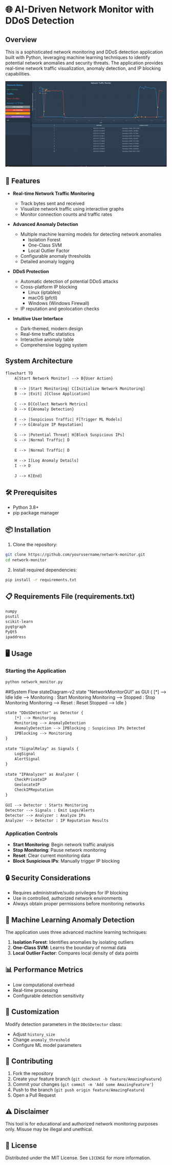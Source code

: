 # 🌐 AI-Driven Network Monitor with DDoS Detection

## Overview

This is a sophisticated network monitoring and DDoS detection application built with Python, leveraging machine learning techniques to identify potential network anomalies and security threats. The application provides real-time network traffic visualization, anomaly detection, and IP blocking capabilities.

![Network Monitor Screenshot](screenshot.png)  <!-- Replace with an actual screenshot when available -->

## 🚀 Features

- **Real-time Network Traffic Monitoring**
  - Track bytes sent and received
  - Visualize network traffic using interactive graphs
  - Monitor connection counts and traffic rates

- **Advanced Anomaly Detection**
  - Multiple machine learning models for detecting network anomalies
    - Isolation Forest
    - One-Class SVM
    - Local Outlier Factor
  - Configurable anomaly thresholds
  - Detailed anomaly logging

- **DDoS Protection**
  - Automatic detection of potential DDoS attacks
  - Cross-platform IP blocking
    - Linux (iptables)
    - macOS (pfctl)
    - Windows (Windows Firewall)
  - IP reputation and geolocation checks

- **Intuitive User Interface**
  - Dark-themed, modern design
  - Real-time traffic statistics
  - Interactive anomaly table
  - Comprehensive logging system

## System Architecture

```mermaid
flowchart TD
    A[Start Network Monitor] --> B{User Action}
    
    B --> |Start Monitoring| C[Initialize Network Monitoring]
    B --> |Exit| J[Close Application]
    
    C --> D[Collect Network Metrics]
    D --> E{Anomaly Detection}
    
    E --> |Suspicious Traffic| F[Trigger ML Models]
    F --> G[Analyze IP Reputation]
    
    G --> |Potential Threat| H[Block Suspicious IPs]
    G --> |Normal Traffic| D
    
    E --> |Normal Traffic| D
    
    H --> I[Log Anomaly Details]
    I --> D
    
    J --> K[End]
```
## 🛠 Prerequisites

- Python 3.8+
- pip package manager

## 📦 Installation

1. Clone the repository:
```bash
git clone https://github.com/yourusername/network-monitor.git
cd network-monitor
```

2. Install required dependencies:
```bash
pip install -r requirements.txt
```

## 📋 Requirements File (requirements.txt)
```
numpy
psutil
scikit-learn
pyqtgraph
PyQt5
ipaddress
```

## 🖥 Usage

### Starting the Application
```bash
python network_monitor.py
```

##System Flow
stateDiagram-v2
    state "NetworkMonitorGUI" as GUI {
        [*] --> Idle
        Idle --> Monitoring : Start Monitoring
        Monitoring --> Stopped : Stop Monitoring
        Monitoring --> Reset : Reset
        Stopped --> Idle
    }

    state "DDoSDetector" as Detector {
        [*] --> Monitoring
        Monitoring --> AnomalyDetection
        AnomalyDetection --> IPBlocking : Suspicious IPs Detected
        IPBlocking --> Monitoring
    }

    state "SignalRelay" as Signals {
        LogSignal
        AlertSignal
    }

    state "IPAnalyzer" as Analyzer {
        CheckPrivateIP
        GeolocateIP
        CheckIPReputation
    }

    GUI --> Detector : Starts Monitoring
    Detector --> Signals : Emit Logs/Alerts
    Detector --> Analyzer : Analyze IPs
    Analyzer --> Detector : IP Reputation Results

### Application Controls
- **Start Monitoring**: Begin network traffic analysis
- **Stop Monitoring**: Pause network monitoring
- **Reset**: Clear current monitoring data
- **Block Suspicious IPs**: Manually trigger IP blocking

## 🔒 Security Considerations

- Requires administrative/sudo privileges for IP blocking
- Use in controlled, authorized network environments
- Always obtain proper permissions before monitoring networks

## 🤖 Machine Learning Anomaly Detection

The application uses three advanced machine learning techniques:
1. **Isolation Forest**: Identifies anomalies by isolating outliers
2. **One-Class SVM**: Learns the boundary of normal data
3. **Local Outlier Factor**: Compares local density of data points

## 📊 Performance Metrics

- Low computational overhead
- Real-time processing
- Configurable detection sensitivity

## 🔧 Customization

Modify detection parameters in the `DDoSDetector` class:
- Adjust `history_size`
- Change `anomaly_threshold`
- Configure ML model parameters

## 🤝 Contributing

1. Fork the repository
2. Create your feature branch (`git checkout -b feature/AmazingFeature`)
3. Commit your changes (`git commit -m 'Add some AmazingFeature'`)
4. Push to the branch (`git push origin feature/AmazingFeature`)
5. Open a Pull Request

## ⚠️ Disclaimer

This tool is for educational and authorized network monitoring purposes only. Misuse may be illegal and unethical.

## 📄 License

Distributed under the MIT License. See `LICENSE` for more information.
